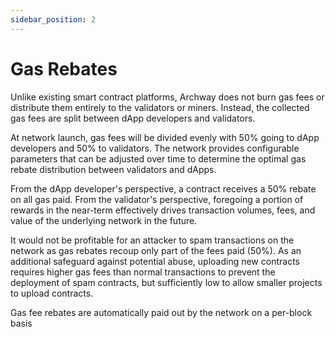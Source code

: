 ```yaml
---
sidebar_position: 2
---
```


# Gas Rebates 

Unlike existing smart contract platforms, Archway does not burn gas fees or distribute them entirely to the validators or miners. Instead, the collected gas fees are split between dApp developers and validators.

At network launch, gas fees will be divided evenly with 50% going to dApp developers and 50% to validators. The network provides configurable parameters that can be adjusted over time to determine the optimal gas rebate distribution between validators and dApps.

From the dApp developer's perspective, a contract receives a 50% rebate on all gas paid. From the validator's perspective, foregoing a portion of rewards in the near-term effectively drives transaction volumes, fees, and value of the underlying network in the future.

It would not be profitable for an attacker to spam transactions on the network as gas rebates recoup only part of the fees paid (50%). As an additional safeguard against potential abuse, uploading new contracts requires higher gas fees than normal transactions to prevent the deployment of spam contracts, but sufficiently low to allow smaller projects to upload contracts.

Gas fee rebates are automatically paid out by the network on a per-block basis


